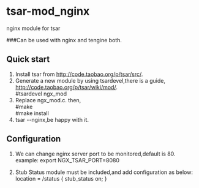 tsar-mod_nginx
==============

nginx module for tsar

###Can be used with nginx and tengine both.

Quick start
-----------
1. Install tsar from http://code.taobao.org/p/tsar/src/.
2. Generate a new module by using tsardevel,there is a guide, http://code.taobao.org/p/tsar/wiki/mod/.
    <br/>
    #tsardevel ngx_mod
3. Replace ngx_mod.c.
    then,
    <br/>
    #make
    <br/>
    #make install
4. tsar --nginx,be happy with it.

Configuration
-------------
1. We can change nginx server port to be monitored,default is 80.
    <br/>
    example: export NGX_TSAR_PORT=8080

2. Stub Status module must be included,and add configuration as below:
    <br/>
    location =  /status {
             stub_status on;
    }
